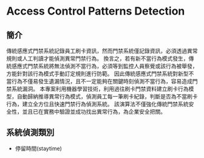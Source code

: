# Access Control Patterns Detection

## 簡介
傳統感應式門禁系統記錄員工刷卡資訊，然而門禁系統僅記錄資訊，必須透過異常規則或人工判讀才能偵測異常門禁行為。
換言之，若有新不當行為模式發生，傳統感應式門禁系統將無法偵測不當行為，必須等到監控人員察覺或該行為被舉發，方能針對該行為模式手動訂定規則進行防範。
因此傳統感應式門禁系統對新型不當行為不僅易發生遺漏情況，且不一定能夠在關鍵時刻偵測不當行為，容易造成門禁系統漏洞。
本專案利用機器學習技術，利用過往刷卡門禁資料建立刷卡行為模型，自動歸納推導異常行為模式，偵測員工每一筆刷卡紀錄，判斷是否為不當刷卡行為，建立全方位且快速門禁行為偵測系統。
該演算法不僅強化傳統門禁系統安全性，並且已在實務中驗證並成功找出異常行為，為企業安全把關。

## 系統偵測類別
- 停留時間(staytime)